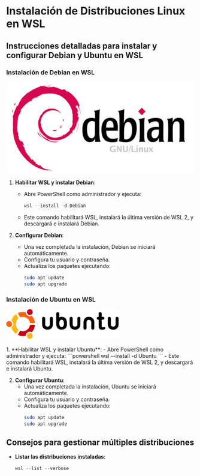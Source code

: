 # Instalación de Distribuciones Linux en WSL

## Instrucciones detalladas para instalar y configurar Debian y Ubuntu en WSL

### Instalación de Debian en WSL

<p align="center">
   <img src="img/debianlogo.png" alt="debian"/>
</p>

1. **Habilitar WSL y instalar Debian**:
   - Abre PowerShell como administrador y ejecuta:
     ```powershell
     wsl --install -d Debian
     ```
   - Este comando habilitará WSL, instalará la última versión de WSL 2, y descargará e instalará Debian.

2. **Configurar Debian**:
   - Una vez completada la instalación, Debian se iniciará automáticamente.
   - Configura tu usuario y contraseña.
   - Actualiza los paquetes ejecutando:
     ```bash
     sudo apt update
     sudo apt upgrade
     ```

### Instalación de Ubuntu en WSL

<img src="img/ubuntu.png" alt=ubuntu width="300"/>
<br>
<br>
1. **Habilitar WSL y instalar Ubuntu**:
   - Abre PowerShell como administrador y ejecuta:
     ```powershell
     wsl --install -d Ubuntu
     ```
   - Este comando habilitará WSL, instalará la última versión de WSL 2, y descargará e instalará Ubuntu.

2. **Configurar Ubuntu**:
   - Una vez completada la instalación, Ubuntu se iniciará automáticamente.
   - Configura tu usuario y contraseña.
   - Actualiza los paquetes ejecutando:
     ```bash
     sudo apt update
     sudo apt upgrade
     ```

## Consejos para gestionar múltiples distribuciones

- **Listar las distribuciones instaladas**:
  ```powershell
  wsl --list --verbose

